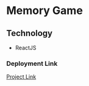 # Memory Game
## Technology
* ReactJS


### Deployment Link
<a href="https://65e9d48b1d950c16f602046c--heroic-capybara-095f27.netlify.app/">Project Link</a>